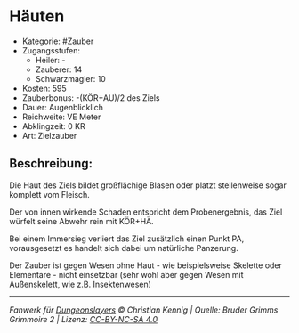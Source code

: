 # Häuten

- Kategorie: #Zauber
- Zugangsstufen:
  - Heiler: -
  - Zauberer: 14
  - Schwarzmagier: 10
- Kosten: 595
- Zauberbonus: -(KÖR+AU)/2 des Ziels
- Dauer: Augenblicklich
- Reichweite: VE Meter
- Abklingzeit: 0 KR
- Art: Zielzauber

## Beschreibung:

Die Haut des Ziels bildet großflächige Blasen oder platzt stellenweise sogar komplett vom Fleisch.

Der von innen wirkende Schaden entspricht dem Probenergebnis, das Ziel würfelt seine Abwehr rein mit KÖR+HÄ.

Bei einem Immersieg verliert das Ziel zusätzlich einen Punkt PA, vorausgesetzt es handelt sich dabei um natürliche Panzerung.

Der Zauber ist gegen Wesen ohne Haut - wie beispielsweise Skelette oder Elementare - nicht einsetzbar (sehr wohl aber gegen Wesen mit Außenskelett, wie z.B. Insektenwesen)

---

_Fanwerk für [Dungeonslayers](https://www.dungeonslayers.net/) © Christian Kennig | Quelle: Bruder Grimms Grimmoire 2 | Lizenz: [CC-BY-NC-SA 4.0](https://creativecommons.org/licenses/by-nc-sa/4.0/deed.de)_
